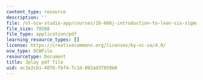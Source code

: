```yaml
---
content_type: resource
description: ''
file: /ol-ocw-studio-app/courses/16-660j-introduction-to-lean-six-sigma-methods-january-iap-2012/ac3e2cb14876fbf47c1d802ad37059b0_POBjtg7oDFg.pdf
file_size: 78588
file_type: application/pdf
learning_resource_types: []
license: https://creativecommons.org/licenses/by-nc-sa/4.0/
ocw_type: OCWFile
resourcetype: Document
title: 3play pdf file
uid: ac3e2cb1-4876-fbf4-7c1d-802ad37059b0
---
```

